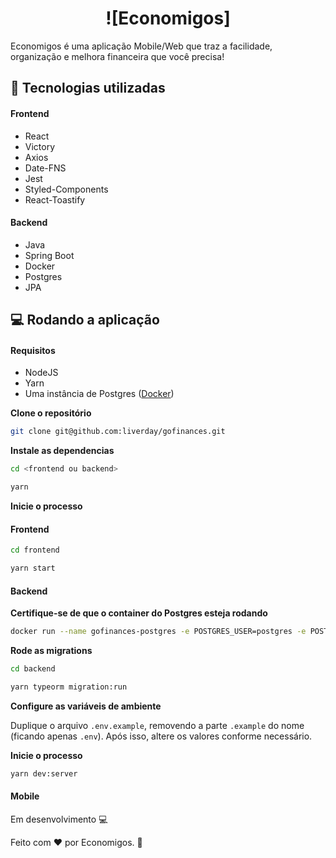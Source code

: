 # <h1 align="center">![Economigos]</h1>

Economigos é uma aplicação Mobile/Web que traz a facilidade, organização e melhora financeira que você precisa!

## 🚀 Tecnologias utilizadas

#### Frontend
- React
- Victory
- Axios
- Date-FNS
- Jest
- Styled-Components
- React-Toastify



#### Backend
- Java
- Spring Boot
- Docker
- Postgres
- JPA


## 💻 Rodando a aplicação

#### Requisitos

- NodeJS
- Yarn
- Uma instância de Postgres ([Docker](https://hub.docker.com/_/postgres))

**Clone o repositório**

```sh
git clone git@github.com:liverday/gofinances.git
```

**Instale as dependencias**

```sh
cd <frontend ou backend>

yarn
```

**Inicie o processo**

#### Frontend

```sh
cd frontend

yarn start
```

#### Backend

**Certifique-se de que o container do Postgres esteja rodando**

```sh
docker run --name gofinances-postgres -e POSTGRES_USER=postgres -e POSTGRES_PASSWORD=p0stgr3s -e POSTGRES_DB=gofinances -p 5432:5432 -d postgres
```

**Rode as migrations**

```sh
cd backend

yarn typeorm migration:run
```

**Configure as variáveis de ambiente**

Duplique o arquivo `.env.example`, removendo a parte `.example` do nome (ficando apenas `.env`). Após isso, altere os valores conforme necessário.

**Inicie o processo**

```sh
yarn dev:server
```

#### Mobile

Em desenvolvimento 💻 

Feito com :heart: por Economigos. 🤝
